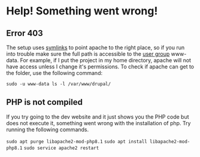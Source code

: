 # Help! Something went wrong!

## Error 403

The setup uses [symlinks](https://en.wikipedia.org/wiki/Symbolic_link) to point apache to the right place, so if you run into trouble make sure the full path is accessible to the [user group](https://www.redhat.com/sysadmin/manage-permissions) www-data. For example, if I put the project in my home directory, apache will not have access unless I change it's permissions. To check if apache can get to the folder, use the following command:

`sudo -u www-data ls -l /var/www/drupal/`

## PHP is not compiled

If you try going to the dev website and it just shows you the PHP code but does not execute it, something went wrong with the installation of php. Try running the following commands.

`sudo apt purge libapache2-mod-php8.1`
`sudo apt install libapache2-mod-php8.1`
`sudo service apache2 restart`

